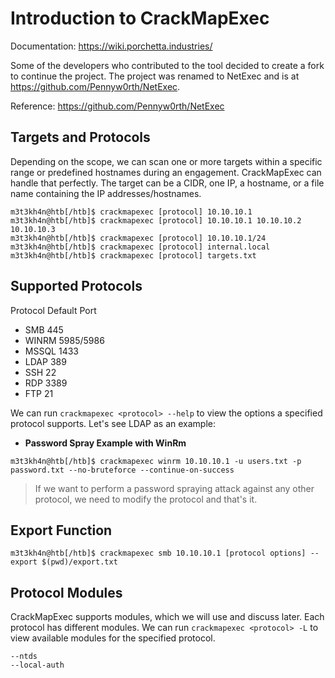 # Introduction to CrackMapExec

Documentation: https://wiki.porchetta.industries/

Some of the developers who contributed to the tool decided to create a fork to continue the project. The project was renamed to NetExec and is at https://github.com/Pennyw0rth/NetExec.

Reference: https://github.com/Pennyw0rth/NetExec

## Targets and Protocols
Depending on the scope, we can scan one or more targets within a specific range or predefined hostnames during an engagement. CrackMapExec can handle that perfectly. The target can be a CIDR, one IP, a hostname, or a file name containing the IP addresses/hostnames.

```
m3t3kh4n@htb[/htb]$ crackmapexec [protocol] 10.10.10.1
m3t3kh4n@htb[/htb]$ crackmapexec [protocol] 10.10.10.1 10.10.10.2 10.10.10.3
m3t3kh4n@htb[/htb]$ crackmapexec [protocol] 10.10.10.1/24
m3t3kh4n@htb[/htb]$ crackmapexec [protocol] internal.local
m3t3kh4n@htb[/htb]$ crackmapexec [protocol] targets.txt
```

## Supported Protocols

Protocol	Default Port
- SMB	445
- WINRM	5985/5986
- MSSQL	1433
- LDAP	389
- SSH	22
- RDP	3389
- FTP	21

We can run `crackmapexec <protocol> --help` to view the options a specified protocol supports. Let's see LDAP as an example:

- **Password Spray Example with WinRm**
```
m3t3kh4n@htb[/htb]$ crackmapexec winrm 10.10.10.1 -u users.txt -p password.txt --no-bruteforce --continue-on-success
```

> If we want to perform a password spraying attack against any other protocol, we need to modify the protocol and that's it.

## Export Function

```
m3t3kh4n@htb[/htb]$ crackmapexec smb 10.10.10.1 [protocol options] --export $(pwd)/export.txt
```

## Protocol Modules

CrackMapExec supports modules, which we will use and discuss later. Each protocol has different modules. We can run `crackmapexec <protocol> -L` to view available modules for the specified protocol.

```
--ntds
--local-auth
```
